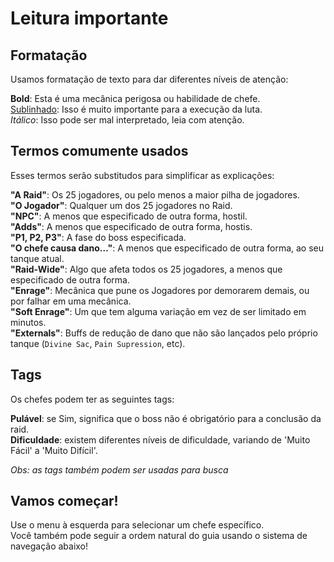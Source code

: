 # Leitura importante

## Formatação

Usamos formatação de texto para dar diferentes níveis de atenção:

__Bold__: Esta é uma mecânica perigosa ou habilidade de chefe.  
<ins>Sublinhado</ins>: Isso é muito importante para a execução da luta.  
_Itálico_: Isso pode ser mal interpretado, leia com atenção.

## Termos comumente usados

Esses termos serão substitudos para simplificar as explicações:

__"A Raid"__: Os 25 jogadores, ou pelo menos a maior pilha de jogadores.  
__"O Jogador"__: Qualquer um dos 25 jogadores no Raid.  
__"NPC"__: A menos que especificado de outra forma, hostil.  
__"Adds"__: A menos que especificado de outra forma, hostis.  
__"P1, P2, P3"__: A fase do boss especificada.  
__"O chefe causa dano…"__: A menos que especificado de outra forma, ao seu tanque atual.  
__"Raid-Wide"__: Algo que afeta todos os 25 jogadores, a menos que especificado de outra forma.  
__"Enrage"__: Mecânica que pune os Jogadores por demorarem demais, ou por falhar em uma mecânica.  
__"Soft Enrage"__: Um que tem alguma variação em vez de ser limitado em minutos.  
__"Externals"__: Buffs de redução de dano que não são lançados pelo próprio tanque (`Divine Sac`, `Pain Supression`, etc).

## Tags

Os chefes podem ter as seguintes tags:

__Pulável__: se Sim, significa que o boss não é obrigatório para a conclusão da raid.  
__Dificuldade__: existem diferentes níveis de dificuldade, variando de 'Muito Fácil'  a  'Muito Difícil'.  

_Obs: as tags também podem ser usadas para busca_

## Vamos começar!

Use o menu à esquerda para selecionar um chefe específico.  
Você também pode seguir a ordem natural do guia usando o sistema de navegação abaixo!
